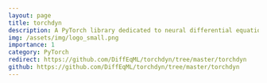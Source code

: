 ```yaml
---
layout: page
title: torchdyn
description: A PyTorch library dedicated to neural differential equations. [tutorials, benchmarks, models, numerics]
img: /assets/img/logo_small.png
importance: 1
category: PyTorch
redirect: https://github.com/DiffEqML/torchdyn/tree/master/torchdyn
github: https://github.com/DiffEqML/torchdyn/tree/master/torchdyn
---
```

